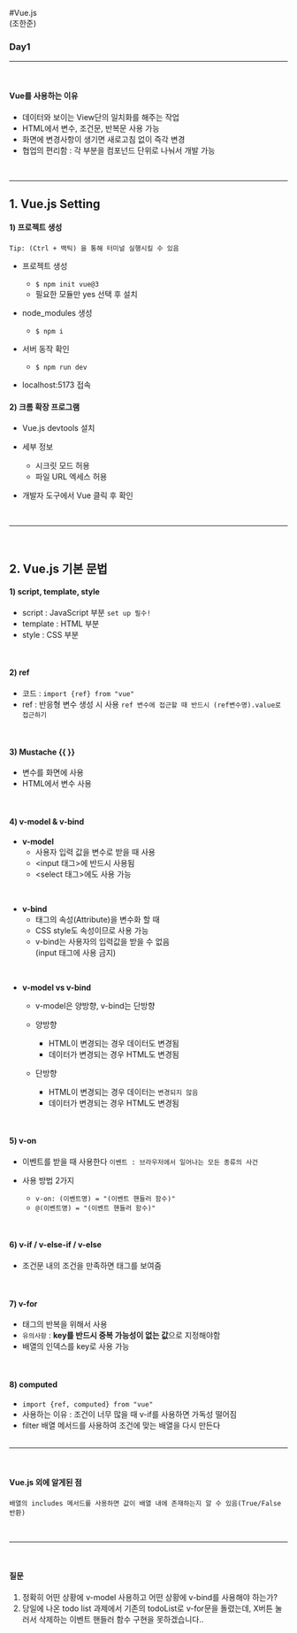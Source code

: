 #Vue.js   
(조한준)
### Day1
---

<br>

#### Vue를 사용하는 이유

- 데이터와 보이는 View단의 일치화를 해주는 작업
- HTML에서 변수, 조건문, 반복문 사용 가능
- 화면에 변경사항이 생기면 새로고침 없이 즉각 변경
- 협업의 편리함
: 각 부분을 컴포넌드 단위로 나눠서 개발 가능

<br>

---
## 1. Vue.js Setting

#### 1) 프로젝트 생성

`Tip: (Ctrl + 백틱) 을 통해 터미널 실행시킬 수 있음`

- 프로젝트 생성
    - ``` $ npm init vue@3 ```
    - 필요한 모듈만 yes 선택 후 설치

- node_modules 생성
    - ``` $ npm i ```

- 서버 동작 확인
    - ``` $ npm run dev ```

- localhost:5173 접속


#### 2) 크롬 확장 프로그램

- Vue.js devtools 설치

- 세부 정보
    - 시크릿 모드 허용
    - 파일 URL 엑세스 허용

- 개발자 도구에서 Vue 클릭 후 확인

<br>


---

<br>

## 2. Vue.js 기본 문법

#### 1) script, template, style

- script : JavaScript 부분  `set up 필수!`
- template : HTML 부분
- style : CSS 부분
<br>

#### 2) ref
- 코드 : ```import {ref} from "vue"```
- ref : 반응형 변수 생성 시 사용
`ref 변수에 접근할 때 반드시 (ref변수명).value로 접근하기`

<br>

#### 3) Mustache {{  }}


- 변수를 화면에 사용
- HTML에서 변수 사용

<br>

#### 4) v-model & v-bind

- **v-model**
    - 사용자 입력 값을 변수로 받을 때 사용
    - <input 태그>에 반드시 사용됨
    - <select 태그>에도 사용 가능

<br>

- **v-bind**
    - 태그의 속성(Attribute)을 변수화 할 때
    - CSS style도 속성이므로 사용 가능
    - v-bind는 사용자의 입력값을 받을 수 없음 <br> (input 태그에 사용 금지)

<br>

- **v-model vs v-bind**
    - v-model은 양방향, v-bind는 단방향
    - 양방향<br>
        - HTML이 변경되는 경우 데이터도 변경됨
        - 데이터가 변경되는 경우 HTML도 변경됨


    - 단방향
        - HTML이 변경되는 경우 데이터는 `변경되지 않음`
        - 데이터가 변경되는 경우 HTML도 변경됨


<br>

#### 5) v-on

- 이벤트를 받을 때 사용한다
`이벤트 : 브라우저에서 일어나는 모든 종류의 사건`

- 사용 방법 2가지

    - ``` v-on: (이벤트명) = "(이벤트 핸들러 함수)" ```
    - ``` @(이벤트명) = "(이벤트 핸들러 함수)" ```

<br>

#### 6) v-if / v-else-if / v-else

- 조건문 내의 조건을 만족하면 태그를 보여줌

<br>

#### 7) v-for

- 태그의 반복을 위해서 사용
- `유의사항`
: **key를 반드시 중복 가능성이 없는 값**으로 지정해야함
- 배열의 인덱스를 key로 사용 가능

<br>

#### 8) computed

- ``` import {ref, computed} from "vue" ```
- 사용하는 이유
: 조건이 너무 많을 때 v-if를 사용하면 가독성 떨어짐
- filter 배열 메서드를 사용하여 조건에 맞는 배열을 다시 만든다
<br> <br>
---

<br>

#### Vue.js 외에 알게된 점
`배열의 includes 메서드를 사용하면 값이 배열 내에 존재하는지 알 수 있음(True/False 반환)`

<br>

---

<br>

#### 질문
1. 정확히 어떤 상황에 v-model 사용하고 어떤 상황에 v-bind를 사용해야 하는가?
2. 당일에 나온 todo list 과제에서 기존의 todoList로 v-for문을 돌렸는데, X버튼 눌러서 삭제하는 이벤트 핸들러 함수 구현을 못하겠습니다..